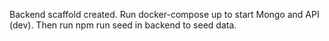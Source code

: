 Backend scaffold created. Run docker-compose up to start Mongo and API (dev). Then run npm run seed in backend to seed data.
